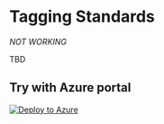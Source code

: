 # Tagging Standards
*NOT WORKING*

TBD

## Try with Azure portal
[![Deploy to Azure](http://azuredeploy.net/deploybutton.png)](https://portal.azure.com/?#blade/Microsoft_Azure_Policy/CreatePolicyDefinitionBlade/uri/https%3A%2F%2Fraw.githubusercontent.com%2Fchrislittle%2Fazurepolicy%2Fmain%2FImage%2520Standards%2FRestrict%2520Images%2520From%2520Shared%2520Image%2520Galleries%2Fazurepolicy.json)
